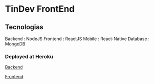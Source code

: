 # TinDev FrontEnd

## Tecnologias

  Backend  : NodeJS
  Frontend : ReactJS
  Mobile   : React-Native
  Database : MongoDB


### Deployed at Heroku

  [Backend](https://wm-tindev-backend.herokuapp.com)

  [Frontend](https://wm-tindev-frontend.herokuapp.com)

